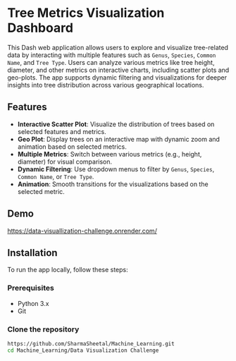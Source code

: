 # Tree Metrics Visualization Dashboard

This Dash web application allows users to explore and visualize tree-related data by interacting with multiple features such as `Genus`, `Species`, `Common Name`, and `Tree Type`. Users can analyze various metrics like tree height, diameter, and other metrics on interactive charts, including scatter plots and geo-plots. The app supports dynamic filtering and visualizations for deeper insights into tree distribution across various geographical locations.

## Features

- **Interactive Scatter Plot**: Visualize the distribution of trees based on selected features and metrics.
- **Geo Plot**: Display trees on an interactive map with dynamic zoom and animation based on selected metrics.
- **Multiple Metrics**: Switch between various metrics (e.g., height, diameter) for visual comparison.
- **Dynamic Filtering**: Use dropdown menus to filter by `Genus`, `Species`, `Common Name`, or `Tree Type`.
- **Animation**: Smooth transitions for the visualizations based on the selected metric.

## Demo

https://data-visuallization-challenge.onrender.com/

## Installation

To run the app locally, follow these steps:

### Prerequisites

- Python 3.x
- Git

### Clone the repository

```bash
https://github.com/SharmaSheetal/Machine_Learning.git
cd Machine_Learning/Data Visualization Challenge
